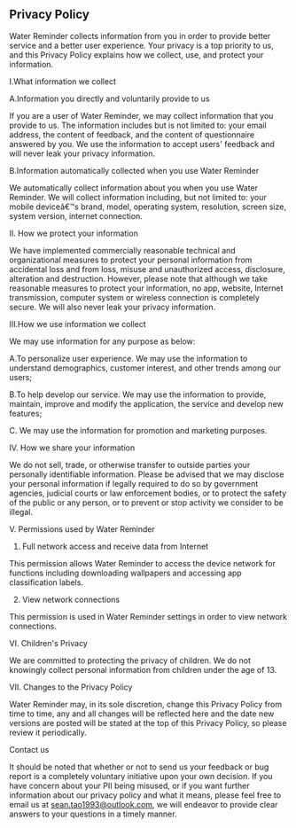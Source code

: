 ## Privacy Policy


Water Reminder  collects information from you in order to provide better service and a better user experience. Your privacy is a top priority to us, and this Privacy Policy explains how we collect, use, and protect your information.



I.What information we collect

A.Information you directly and voluntarily provide to us

If you are a user of Water Reminder, we may collect information that you provide to us. The information includes but is not limited to: your email address, the content of feedback, and the content of questionnaire answered by you. We use the information to accept users' feedback and will never leak your privacy information.

B.Information automatically collected when you use Water Reminder

We automatically collect information about you when you use Water Reminder. We will collect information including, but not limited to: your mobile deviceâ€™s brand, model, operating system, resolution, screen size, system version, internet connection.



II. How we protect your information

We have implemented commercially reasonable technical and organizational measures to protect your personal information from accidental loss and from loss, misuse and unauthorized access, disclosure, alteration and destruction. However, please note that although we take reasonable measures to protect your information, no app, website, Internet transmission, computer system or wireless connection is completely secure. We will also never leak your privacy information.



III.How we use information we collect

We may use information for any purpose as below:

A.To personalize user experience. We may use the information to understand demographics, customer interest, and other trends among our users;

B.To help develop our service. We may use the information to provide, maintain, improve and modify the application, the service and develop new features;

C. We may use the information for promotion and marketing purposes.



IV. How we share your information

We do not sell, trade, or otherwise transfer to outside parties your personally identifiable information. Please be advised that we may disclose your personal information if legally required to do so by government agencies, judicial courts or law enforcement bodies, or to protect the safety of the public or any person, or to prevent or stop activity we consider to be illegal.



V. Permissions used by Water Reminder

1. Full network access and receive data from Internet

This permission allows Water Reminder to access the device network for functions including downloading wallpapers and accessing app classification labels.

2. View network connections

This permission is used in Water Reminder settings in order to view network connections.




VI. Children's Privacy

We are committed to protecting the privacy of children. We do not knowingly collect personal information from children under the age of 13.





VII. Changes to the Privacy Policy

Water Reminder may, in its sole discretion, change this Privacy Policy from time to time, any and all changes will be reflected here and the date new versions are posted will be stated at the top of this Privacy Policy, so please review it periodically.





Contact us

It should be noted that whether or not to send us your feedback or bug report is a completely voluntary initiative upon your own decision. If you have concern about your PII being misused, or if you want further information about our privacy policy and what it means, please feel free to email us at sean.tao1993@outlook.com, we will endeavor to provide clear answers to your questions in a timely manner.

